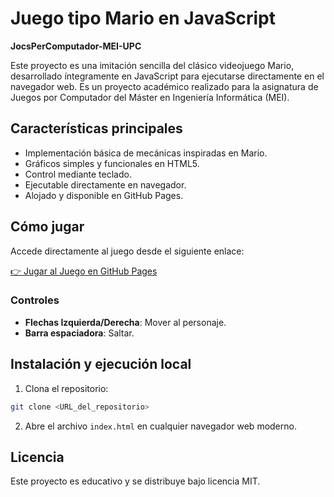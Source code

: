# Juego tipo Mario en JavaScript
**JocsPerComputador-MEI-UPC**

Este proyecto es una imitación sencilla del clásico videojuego Mario, desarrollado íntegramente en JavaScript para ejecutarse directamente en el navegador web. Es un proyecto académico realizado para la asignatura de Juegos por Computador del Máster en Ingeniería Informática (MEI).

## Características principales

- Implementación básica de mecánicas inspiradas en Mario.
- Gráficos simples y funcionales en HTML5.
- Control mediante teclado.
- Ejecutable directamente en navegador.
- Alojado y disponible en GitHub Pages.

## Cómo jugar

Accede directamente al juego desde el siguiente enlace:

[👉 Jugar al Juego en GitHub Pages](<https://dangalledi.github.io/Jocs-Per-Computador-MEI-UPC/>)

### Controles

- **Flechas Izquierda/Derecha**: Mover al personaje.
- **Barra espaciadora**: Saltar.

## Instalación y ejecución local

1. Clona el repositorio:

```bash
git clone <URL_del_repositorio>
```

2. Abre el archivo `index.html` en cualquier navegador web moderno.

## Licencia

Este proyecto es educativo y se distribuye bajo licencia MIT.

